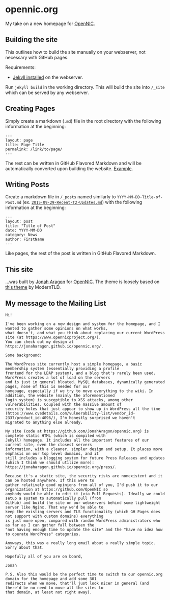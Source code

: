 # opennic.org

My take on a new homepage for [OpenNIC](https://github.com/OpenNIC).

## Building the site

This outlines how to build the site manually on your webserver, not necessary with GitHub pages.

Requirements:

 - [Jekyll installed](https://jekyllrb.com/docs/installation/) on the webserver.

Run `jekyll build` in the working directory. This will build the site into `/_site` which can be served by any webserver.

## Creating Pages

Simply create a markdown (`.md`) file in the root directory with the following information at the beginning:

```
---
layout: page
title: Page Title
permalink: /link/to/page/
---
```

The rest can be written in GitHub Flavored Markdown and will be automatically converted upon building the website. [Example](/irc.md).

## Writing Posts

Create a markdown file in `/_posts` named similarly to `YYYY-MM-DD-Title-of-Post.md` (ex. [`2015-09-29-Recent-T2-Updates.md`](/_posts/2015-09-29-Recent-T2-Updates.md)) with the following information at the beginning:

```
---
layout: post
title: "Title of Post"
date: YYYY-MM-DD
category: News
author: FirstName
---
```

Like pages, the rest of the post is written in GitHub Flavored Markdown.

## This site

...was built by [Jonah Aragon](https://github.com/JonahAragon) for [OpenNIC](https://www.opennicproject.org). The theme is loosely based on [this theme](https://github.com/ModernTLD/site-theme) by ModernTLD.

## My message to the Mailing List

```
Hi!

I've been working on a new design and system for the homepage, and I wanted to gather some opinions on what works,
what doesn't, and what you think about replacing our current WordPress site (at https://www.opennicproject.org/).
You can check out my design at https://jonaharagon.github.io/opennic.org/.

Some background:

The WordPress site currently host a simple homepage, a basic membership system (essentially providing a profile
frontend for the LDAP system), and a blog that's rarely been used. WordPress creates a lot of load on the servers
and is just in general bloated. MySQL databases, dynamically generated pages, none of this is needed for our
homepage, especially if we try to move everything to the wiki. In addition, the website (mainly the aforementioned
login system) is susceptible to XSS attacks, among other vulnerabilities. Coupled with the massive amount of
security holes that just appear to show up in WordPress all the time
(https://www.cvedetails.com/vulnerability-list/vendor_id-2337/product_id-4096/), I'm honestly surprised we haven't
migrated to anything else already.

My site (code at https://github.com/JonahAragon/opennic.org) is complete static HTML (which is compiled with
Jekyll) homepage. It includes all the important features of our current site, even the closest servers
information, with a cleaner, simpler design and setup. It places more emphasis on our top level domains, and it
still includes a blogging system for future Press Releases and updates (which I think we should utilize more):
https://jonaharagon.github.io/opennic.org/press/.

Because it's a static site, the security risks are nonexistent and it can be hosted anywhere. If this were to
gather relatively good opinions from all of you, I'd push it to our organization at https://github.com/OpenNIC so
anybody would be able to edit it (via Pull Requests). Ideally we could setup a system to automatically pull (from
GitHub) and build the site on our webservers behind some lightweight server like Nginx. That way we'd be able to
keep the existing servers and TLS functionality (which GH Pages does not support with custom domains) everything
is just more open, compared with random WordPress administrators who as far as I can gather fall between the
"not having enough time to update the site" and the "have no idea how to operate WordPress" categories.

Anyways, this was a really long email about a really simple topic. Sorry about that.

Hopefully all of you are on board,

Jonah

P.S. Also this would be the perfect time to switch to our opennic.org domain for the homepage and add some 301
redirects when we move, that'll just look nicer in general (and there'd be no need to move all the sites to
that domain, at least not right away).
```
